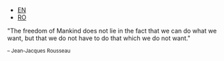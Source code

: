 <!DOCTYPE html>
<html>
<head>
  <meta charset="utf-8">
  <meta name="viewport" content="width=device-width initial-scale=1">
  
  <link rel="stylesheet" type="text/css" href="main.css">
  <link href="https://fonts.googleapis.com/css?family=Crimson+Text|Julius+Sans+One" rel="stylesheet">
  
  <title>Freedom</title>
</head>
<body>
  <nav>
      <ul>
          <li><a href="index.html" class="en" title="English">EN</a>
          </li>
          <li><a href="ro.html" class="ro" title="Romana">RO</a>
          </li>
      </ul>
  </nav>
  <div class="wrapper">
    <p class="quote">"The freedom of Mankind does not lie in the fact that we can do what we want, but that we do not have to do that which we do not want."</p>
    <p class="author"><small>– Jean-Jacques Rousseau</small></p>
  </div>
    
</body>
</html>
